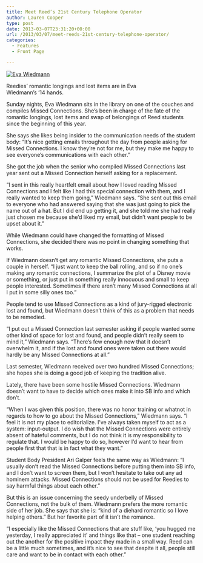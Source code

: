 ```yaml
---
title: Meet Reed’s 21st Century Telephone Operator
author: Lauren Cooper
type: post
date: 2013-03-07T23:31:20+00:00
url: /2013/03/07/meet-reeds-21st-century-telephone-operator/
categories:
  - Features
  - Front Page

---
```

<div id="attachment_2136" style="width: 385px" class="wp-caption alignright">
  <a href="https://i0.wp.com/www.reedquest.org/wp-content/uploads/2013/03/IMG_1439-1_web.jpg"><img class="size-full wp-image-2136 " alt="Eva Wiedmann" src="https://i0.wp.com/www.reedquest.org/wp-content/uploads/2013/03/IMG_1439-1_web.jpg?resize=375%2C563" data-recalc-dims="1" /></a>
  
  <p class="wp-caption-text">
    Reedies&#8217; romantic longings and lost items are in Eva Wiedmann&#8217;s &#8217;14 hands.
  </p>
</div>

Sunday nights, Eva Wiedmann sits in the library on one of the couches and compiles Missed Connections. She’s been in charge of the fate of the romantic longings, lost items and swap of belongings of Reed students since the beginning of this year.

She says she likes being insider to the communication needs of the student body: “It’s nice getting emails throughout the day from people asking for Missed Connections. I know they’re not for me, but they make me happy to see everyone’s communications with each other.”

She got the job when the senior who compiled Missed Connections last year sent out a Missed Connection herself asking for a replacement.

“I sent in this really heartfelt email about how I loved reading Missed Connections and I felt like I had this special connection with them, and I really wanted to keep them going,” Wiedmann says. “She sent out this email to everyone who had answered saying that she was just going to pick the name out of a hat. But I did end up getting it, and she told me she had really just chosen me because she’d liked my email, but didn’t want people to be upset about it.”

While Wiedmann could have changed the formatting of Missed Connections, she decided there was no point in changing something that works.

If Wiedmann doesn’t get any romantic Missed Connections, she puts a couple in herself. “I just want to keep the ball rolling, and so if no one’s making any romantic connections, I summarize the plot of a Disney movie or something, or just put in something really innocuous and small to keep people interested. Sometimes if there aren’t many Missed Connections at all I put in some silly ones too.”

People tend to use Missed Connections as a kind of jury-rigged electronic lost and found, but Wiedmann doesn’t think of this as a problem that needs to be remedied.

“I put out a Missed Connection last semester asking if people wanted some other kind of space for lost and found, and people didn’t really seem to mind it,” Wiedmann says. “There’s few enough now that it doesn’t overwhelm it, and if the lost and found ones were taken out there would hardly be any Missed Connections at all.”

Last semester, Wiedmann received over two hundred Missed Connections; she hopes she is doing a good job of keeping the tradition alive.

Lately, there have been some hostile Missed Connections. Wiedmann doesn’t want to have to decide which ones make it into SB info and which don’t.

“When I was given this position, there was no honor training or whatnot in regards to how to go about the Missed Connections,” Wiedmann says. “I feel it is not my place to editorialize. I&#8217;ve always taken myself to act as a system: input-output. I do wish that the Missed Connections were entirely absent of hateful comments, but I do not think it is my responsibility to regulate that. I would be happy to do so, however I&#8217;d want to hear from people first that that is in fact what they want.”

Student Body President Ari Galper feels the same way as Wiedmann: “I usually don’t read the Missed Connections before putting them into SB info, and I don’t want to screen them, but I won’t hesitate to take out any ad hominem attacks. Missed Connections should not be used for Reedies to say harmful things about each other.”

But this is an issue concerning the seedy underbelly of Missed Connections, not the bulk of them. Wiedmann prefers the more romantic side of her job. She says that she is: “kind of a diehard romantic so I love helping others.” But her favorite part of it isn’t the romance.

“I especially like the Missed Connections that are stuff like, ‘you hugged me yesterday, I really appreciated it’ and things like that &#8211; one student reaching out the another for the positive impact they made in a small way. Reed can be a little much sometimes, and it’s nice to see that despite it all, people still care and want to be in contact with each other.”